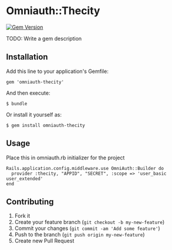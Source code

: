 # Omniauth::Thecity

[![Gem Version](https://badge.fury.io/rb/omniauth-thecity.png)](http://badge.fury.io/rb/omniauth-thecity)

TODO: Write a gem description

## Installation

Add this line to your application's Gemfile:

    gem 'omniauth-thecity'

And then execute:

    $ bundle

Or install it yourself as:

    $ gem install omniauth-thecity

## Usage

Place this in omniauth.rb initializer for the project

    Rails.application.config.middleware.use OmniAuth::Builder do
      provider :thecity, "APPID", "SECRET", :scope => 'user_basic user_extended'
    end

## Contributing

1. Fork it
2. Create your feature branch (`git checkout -b my-new-feature`)
3. Commit your changes (`git commit -am 'Add some feature'`)
4. Push to the branch (`git push origin my-new-feature`)
5. Create new Pull Request





